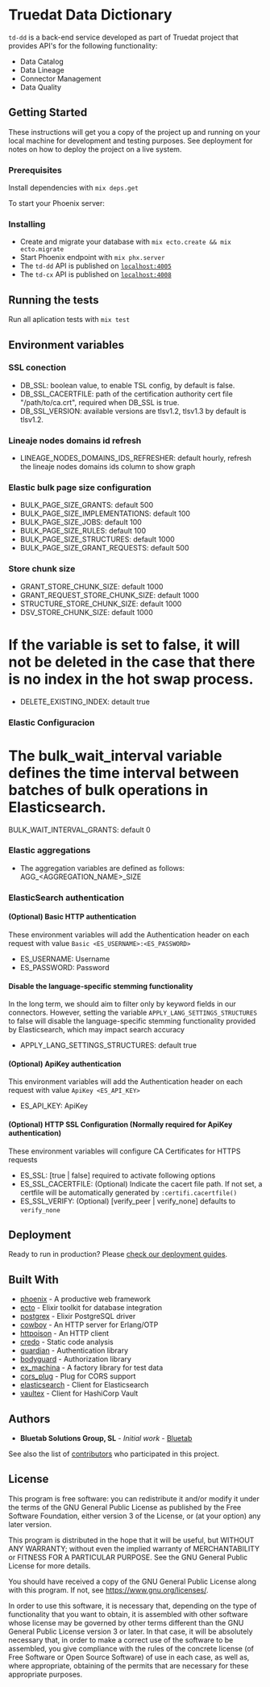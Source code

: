 # Truedat Data Dictionary

`td-dd` is a back-end service developed as part of Truedat project that provides
API's for the following functionality:

- Data Catalog
- Data Lineage
- Connector Management
- Data Quality

## Getting Started

These instructions will get you a copy of the project up and running on your
local machine for development and testing purposes. See deployment for notes on
how to deploy the project on a live system.

### Prerequisites

Install dependencies with `mix deps.get`

To start your Phoenix server:

### Installing

- Create and migrate your database with `mix ecto.create && mix ecto.migrate`
- Start Phoenix endpoint with `mix phx.server`
- The `td-dd` API is published on [`localhost:4005`](http://localhost:4005)
- The `td-cx` API is published on [`localhost:4008`](http://localhost:4008)

## Running the tests

Run all aplication tests with `mix test`

## Environment variables

### SSL conection

- DB_SSL: boolean value, to enable TSL config, by default is false.
- DB_SSL_CACERTFILE: path of the certification authority cert file "/path/to/ca.crt", required when DB_SSL is true.
- DB_SSL_VERSION: available versions are tlsv1.2, tlsv1.3 by default is tlsv1.2.

### Lineaje nodes domains id refresh

- LINEAGE_NODES_DOMAINS_IDS_REFRESHER: default hourly, refresh the lineaje nodes domains ids column to show graph

### Elastic bulk page size configuration

- BULK_PAGE_SIZE_GRANTS: default 500
- BULK_PAGE_SIZE_IMPLEMENTATIONS: default 100
- BULK_PAGE_SIZE_JOBS: default 100
- BULK_PAGE_SIZE_RULES: default 100
- BULK_PAGE_SIZE_STRUCTURES: default 1000
- BULK_PAGE_SIZE_GRANT_REQUESTS: default 500

### Store chunk size

- GRANT_STORE_CHUNK_SIZE: default 1000
- GRANT_REQUEST_STORE_CHUNK_SIZE: default 1000
- STRUCTURE_STORE_CHUNK_SIZE: default 1000
- DSV_STORE_CHUNK_SIZE: default 1000

# If the variable is set to false, it will not be deleted in the case that there is no index in the hot swap process.

- DELETE_EXISTING_INDEX: detault true

### Elastic Configuracion

# The bulk_wait_interval variable defines the time interval between batches of bulk operations in Elasticsearch.

BULK_WAIT_INTERVAL_GRANTS: default 0

### Elastic aggregations

- The aggregation variables are defined as follows: AGG\_<AGGREGATION_NAME>\_SIZE

### ElasticSearch authentication

#### (Optional) Basic HTTP authentication

These environment variables will add the Authentication header on each request
with value `Basic <ES_USERNAME>:<ES_PASSWORD>`

- ES_USERNAME: Username
- ES_PASSWORD: Password

####  Disable the language-specific stemming functionality

In the long term, we should aim to filter only by keyword fields in our connectors. However, setting the variable
`APPLY_LANG_SETTINGS_STRUCTURES` to false will disable the language-specific stemming functionality provided by Elasticsearch,
which may impact search accuracy

- APPLY_LANG_SETTINGS_STRUCTURES: default true

#### (Optional) ApiKey authentication

This environment variables will add the Authentication header on each request
with value `ApiKey <ES_API_KEY>`

- ES_API_KEY: ApiKey

#### (Optional) HTTP SSL Configuration (Normally required for ApiKey authentication)

These environment variables will configure CA Certificates for HTTPS requests

- ES_SSL: [true | false] required to activate following options
- ES_SSL_CACERTFILE: (Optional) Indicate the cacert file path. If not set, a certfile will be automatically generated by `:certifi.cacertfile()`
- ES_SSL_VERIFY: (Optional) [verify_peer | verify_none] defaults to `verify_none`

## Deployment

Ready to run in production? Please [check our deployment
guides](http://www.phoenixframework.org/docs/deployment).

## Built With

- [phoenix](https://hex.pm/packages/phoenix) - A productive web framework
- [ecto](https://hex.pm/packages/ecto) - Elixir toolkit for database integration
- [postgrex](https://hex.pm/packages/postgrex) - Elixir PostgreSQL driver
- [cowboy](https://hex.pm/packages/cowboy) - An HTTP server for Erlang/OTP
- [httpoison](https://hex.pm/packages/httpoison) - An HTTP client
- [credo](https://hex.pm/packages/credo) - Static code analysis
- [guardian](https://hex.pm/packages/guardian) - Authentication library
- [bodyguard](https://hex.pm/packages/bodyguard) - Authorization library
- [ex_machina](https://hex.pm/packages/ex_machina) - A factory library for test
  data
- [cors_plug](https://hex.pm/packages/cors_plug) - Plug for CORS support
- [elasticsearch](https://hex.pm/packages/elasticsearch) - Client for
  Elasticsearch
- [vaultex](https://hex.pm/packages/vaultex) - Client for HashiCorp Vault

## Authors

- **Bluetab Solutions Group, SL** - _Initial work_ -
  [Bluetab](http://www.bluetab.net)

See also the list of [contributors](https://github.com/bluetab/td-dd) who
participated in this project.

## License

This program is free software: you can redistribute it and/or modify it under
the terms of the GNU General Public License as published by the Free Software
Foundation, either version 3 of the License, or (at your option) any later
version.

This program is distributed in the hope that it will be useful, but WITHOUT ANY
WARRANTY; without even the implied warranty of MERCHANTABILITY or FITNESS FOR A
PARTICULAR PURPOSE. See the GNU General Public License for more details.

You should have received a copy of the GNU General Public License along with
this program. If not, see https://www.gnu.org/licenses/.

In order to use this software, it is necessary that, depending on the type of
functionality that you want to obtain, it is assembled with other software whose
license may be governed by other terms different than the GNU General Public
License version 3 or later. In that case, it will be absolutely necessary that,
in order to make a correct use of the software to be assembled, you give
compliance with the rules of the concrete license (of Free Software or Open
Source Software) of use in each case, as well as, where appropriate, obtaining
of the permits that are necessary for these appropriate purposes.
